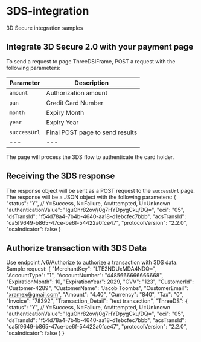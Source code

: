 # 3DS-integration
3D Secure integration samples

## Integrate 3D Secure 2.0 with your payment page

To send a request to page ThreeDSIFrame, POST a request with the following parameters:

| Parameter | Description |
| --- | --- |
| `amount` | Authorization amount |
| `pan` | Credit Card Number |
| `month` | Expiry Month |
| `year` | Expiry Year |
| `successUrl` | Final POST page to send results |
| --- | --- |

The page will process the 3DS flow to authenticate the card holder.

## Receiving the 3DS response
The response object will be sent as a POST request to the `successUrl` page.
The response will be a JSON object with the following parameters:
{
  "status": "Y",  // Y=Success, N=Failure, A=Attempted, U=Unknown
  "authenticationValue": "IguOhr82ov//0g7HYDpygCku/DQ=",
  "eci": "05",
  "dsTransId": "f54d78a4-7b4b-4640-aa18-d1ebcfec7bbb",
  "acsTransId": "ca5f9649-b865-47ce-be6f-54422a0fce47",
  "protocolVersion": "2.2.0",
  "scaIndicator": false
}

## Authorize transaction with 3DS Data

Use endpoint /v6/Authorize to authorize a transaction with 3DS data.
Sample request:
{
    "MerchantKey": "LTE2NDUxMDA4NDQ=",
    "AccountType": "1",
    "AccountNumber": "4485666666666668",
    "ExpirationMonth": 10,
    "ExpirationYear": 2029,
    "CVV": "123",
    "CustomerId": "Customer-4289",
    "CustomerName": "Jacob Toombs",
    "CustomerEmail": "xramex@gmail.com",
    "Amount": "4.40",
    "Currency": "840",
    "Tax": "0",
    "Invoice": "78392",
    "Transaction_Detail": "test transaction",
	"ThreeDS": {
      "status": "Y",  // Y=Success, N=Failure, A=Attempted, U=Unknown
      "authenticationValue": "IguOhr82ov//0g7HYDpygCku/DQ=",
      "eci": "05",
      "dsTransId": "f54d78a4-7b4b-4640-aa18-d1ebcfec7bbb",
      "acsTransId": "ca5f9649-b865-47ce-be6f-54422a0fce47",
      "protocolVersion": "2.2.0",
      "scaIndicator": false
    }
}